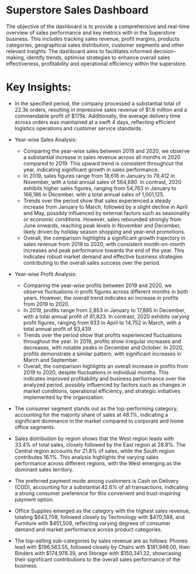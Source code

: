 # Superstore Sales Dashboard
  The objective of the dashboard is to provide a comprehensive and real-time overview of sales performance and key metrics with in the Superstore business. This includes tracking sales revenue, profit margins, products categories, geographical sales distribution, customer segments and other relevant insights. The dashboard aims to facilitates informed decision-making, identify trends, optimise strategies to enhance overall sales effectiveness, profitability and operational efficiency within the superstore.

# Key Insights:

- In the specified period, the company processed a substantial total of 22.3k orders, resulting in impressive sales revenue of $1.6 million and a commendable profit of $175k. Additionally, the average delivery time across orders was maintained at a swift 4 days, reflecting efficient logistics operations and customer service standards.
- Year-wise Sales Analysis:
  - Comparing the year-wise sales between 2019 and 2020, we observe a substantial increase in sales revenue across all months in 2020 compared to 2019. This upward trend is consistent throughout the year, 
    indicating significant growth in sales performance.
  - In 2019, sales figures range from 18,616 in January to 79,412 in November, with a total annual sales of 564,680. In contrast, 2020 exhibits higher sales figures, ranging from 54,763 in January to 166,186 
    in December, with a total annual sales of 1,001,125.
  - Trends over the period show that sales experienced a steady increase from January to March, followed by a slight decline in April and May, possibly influenced by external factors such as seasonality or 
    economic conditions. However, sales rebounded strongly from June onwards, reaching peak levels in November and December, likely driven by holiday season shopping and year-end promotions.
  - Overall, the comparison highlights a significant growth trajectory in sales revenue from 2019 to 2020, with consistent month-on-month increases and peak performance towards the end of the year. This 
    indicates robust market demand and effective business strategies contributing to the overall sales success over the period.
  
- Year-wise Profit Analysis:
  - Comparing the year-wise profits between 2019 and 2020, we observe fluctuations in profit figures across different months in both years. However, the overall trend indicates an increase in profits from 2019 
    to 2020.
  - In 2019, profits range from 2,853 in January to 17,885 in December, with a total annual profit of 81,823. In contrast, 2020 exhibits varying profit figures, ranging from 933 in April to 14,752 in March, 
    with a total annual profit of 93,439.
  - Trends over the period show that profits experienced fluctuations throughout the year. In 2019, profits show irregular increases and decreases, with notable peaks in December and October. In 2020, profits 
    demonstrate a similar pattern, with significant increases in March and September.
  - Overall, the comparison highlights an overall increase in profits from 2019 to 2020, despite fluctuations in individual months. This indicates improved profitability and business performance over the 
    analyzed period, possibly influenced by factors such as changes in market conditions, operational efficiency, and strategic initiatives implemented by the organization.

- The consumer segment stands out as the top-performing category, accounting for the majority share of sales at 48.1%, indicating a significant dominance in the market compared to corporate and home office segments.

- Sales distribution by region shows that the West region leads with 33.4% of total sales, closely followed by the East region at 28.8%. The Central region accounts for 21.8% of sales, while the South region contributes 16.1%. This analysis highlights the varying sales performance across different regions, with the West emerging as the dominant sales territory.

- The preferred payment mode among customers is Cash on Delivery (COD), accounting for a substantial 42.6% of all transactions, indicating a strong consumer preference for this convenient and trust-inspiring payment option.

- Office Supplies emerged as the category with the highest sales revenue, totaling $643,708, followed closely by Technology with $470,588, and Furniture with $451,509, reflecting varying degrees of consumer demand and market performance across product categories.

- The top-selling sub-categories by sales revenue are as follows: Phones lead with $196,563.55, followed closely by Chairs with $181,946.00, then Binders with $174,978.39, and Storage with $150,341.32, showcasing their significant contributions to the overall sales performance of the business.

